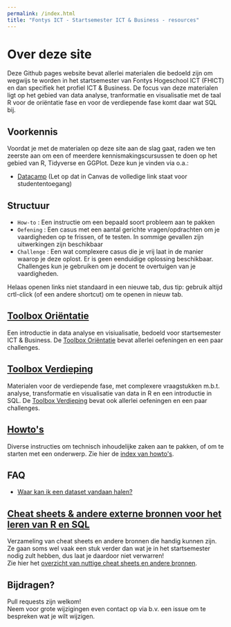 ```yaml
---
permalink: /index.html
title: "Fontys ICT - Startsemester ICT & Business - resources"
---
```


# Over deze site

Deze Github pages website bevat allerlei materialen die bedoeld zijn om wegwijs te worden in het startsemester van Fontys Hogeschool ICT (FHICT) en dan specifiek het profiel ICT & Business. De focus van deze materialen ligt op het gebied van data analyse, tranformatie en visualisatie met de taal R voor de oriëntatie fase en voor de verdiepende fase komt daar wat SQL bij.

## Voorkennis
Voordat je met de materialen op deze site aan de slag gaat, raden we ten zeerste aan om een of meerdere kennismakingscursussen te doen op het gebied van R, Tidyverse en GGPlot. Deze kun je vinden via o.a.:  

- [Datacamp](https://www.datacamp.com/) (Let op dat in Canvas de volledige link staat voor studententoegang)

## Structuur
- `How-to` : Een instructie om een bepaald soort probleem aan te pakken
- `Oefening` : Een casus met een aantal gerichte vragen/opdrachten om je vaardigheden op te frissen, of te testen. In sommige gevallen zijn uitwerkingen zijn beschikbaar
- `Challenge` : Een wat complexere casus die je vrij laat in de manier waarop je deze oplost. Er is geen eenduidige oplossing beschikbaar. Challenges kun je gebruiken om je docent te overtuigen van je vaardigheden.

Helaas openen links niet standaard in een nieuwe tab, dus tip: gebruik altijd crtl-click (of een andere shortcut) om te openen in nieuw tab. 

## [Toolbox Oriëntatie](toolbox_orientatie)
Een introductie in data analyse en visiualisatie, bedoeld voor startsemester ICT & Business. De [Toolbox Oriëntatie](toolbox_orientatie) bevat allerlei oefeningen en een paar challenges.

## [Toolbox Verdieping](toolbox_verdieping)
Materialen voor de verdiepende fase, met complexere vraagstukken m.b.t. analyse, transformatie en visualisatie van data in R en een introductie in SQL. De [Toolbox Verdieping](toolbox_verdieping) bevat ook allerlei oefeningen en een paar challenges.

## [Howto's](index_howtos)
Diverse instructies om technisch inhoudelijke zaken aan te pakken, of om te starten met een onderwerp. Zie hier de [index van howto's](index_howtos).

## FAQ
- [Waar kan ik een dataset vandaan halen?](datasets)

## [Cheat sheets & andere externe bronnen voor het leren van R en SQL](index_cheatsheets)
Verzameling van cheat sheets en andere bronnen die handig kunnen zijn. Ze gaan soms wel vaak een stuk verder dan wat je in het startsemester nodig zult hebben, dus laat je daardoor niet verwarren!  
Zie hier het [overzicht van nuttige cheat sheets en andere bronnen](index_cheatsheets).


## Bijdragen?
Pull requests zijn welkom!  
Neem voor grote wijzigingen even contact op via b.v. een issue om te bespreken wat je wilt wijzigen.


